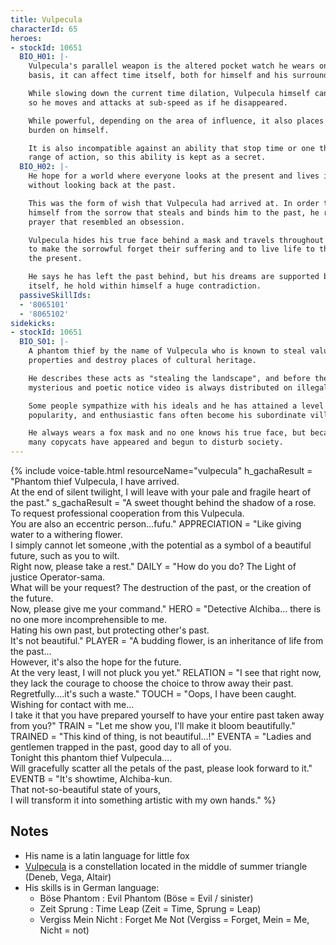 ```yaml
---
title: Vulpecula
characterId: 65
heroes:
- stockId: 10651
  BIO_H01: |-
    Vulpecula's parallel weapon is the altered pocket watch he wears on a daily
    basis, it can affect time itself, both for himself and his surroundings.

    While slowing down the current time dilation, Vulpecula himself can move freely,
    so he moves and attacks at sub-speed as if he disappeared.

    While powerful, depending on the area of influence, it also places a heavy
    burden on himself.

    It is also incompatible against an ability that stop time or one that limit his
    range of action, so this ability is kept as a secret.
  BIO_H02: |-
    He hope for a world where everyone looks at the present and lives in the moment
    without looking back at the past.

    This was the form of wish that Vulpecula had arrived at. In order to free
    himself from the sorrow that steals and binds him to the past, he raised a
    prayer that resembled an obsession.

    Vulpecula hides his true face behind a mask and travels throughout the universe
    to make the sorrowful forget their suffering and to live life to the fullest in
    the present.

    He says he has left the past behind, but his dreams are supported by the past
    itself, he hold within himself a huge contradiction.
  passiveSkillIds:
  - '8065101'
  - '8065102'
sidekicks:
- stockId: 10651
  BIO_S01: |-
    A phantom thief by the name of Vulpecula who is known to steal valuable cultural
    properties and destroy places of cultural heritage.

    He describes these acts as "stealing the landscape", and before the crime, a
    mysterious and poetic notice video is always distributed on illegal sites.

    Some people sympathize with his ideals and he has attained a level of cult
    popularity, and enthusiastic fans often become his subordinate villains.

    He always wears a fox mask and no one knows his true face, but because of that
    many copycats have appeared and begun to disturb society.
---
```


{% include voice-table.html resourceName="vulpecula"
h_gachaResult = "Phantom thief Vulpecula, I have arrived.<br>At the end of silent twilight, I will leave with your pale and fragile heart of the past."
s_gachaResult = "A sweet thought behind the shadow of a rose.<br>To request professional cooperation from this Vulpecula.<br>You are also an eccentric person…fufu."
APPRECIATION = "Like giving water to a withering flower.<br>I simply cannot let someone ,with the potential as a symbol of a beautiful future, such as you to wilt.<br>Right now, please take a rest."
DAILY = "How do you do? The Light of justice Operator-sama.<br>What will be your request? The destruction of the past, or the creation of the future.<br>Now, please give me your command."
HERO = "Detective Alchiba... there is no one more incomprehensible to me.<br>Hating his own past, but protecting other's past.<br>It's not beautiful."
PLAYER = "A budding flower, is an inheritance of life from the past…<br>However, it's also the hope for the future.<br>At the very least, I will not pluck you yet."
RELATION = "I see that right now, they lack the courage to choose the choice to throw away their past.<br>Regretfully….it's such a waste."
TOUCH = "Oops, I have been caught.<br>Wishing for contact with me…<br>I take it that you have prepared yourself to have your entire past taken away from you?"
TRAIN = "Let me show you, I'll make it bloom beautifully."
TRAINED = "This kind of thing, is not beautiful…!"
EVENTA = "Ladies and gentlemen trapped in the past, good day to all of you.<br>Tonight this phantom thief Vulpecula….<br>Will gracefully scatter all the petals of the past, please look forward to it."
EVENTB = "It's showtime, Alchiba-kun.<br>That not-so-beautiful state of yours,<br>I will transform it into something artistic with my own hands."
%}

## Notes

- His name is a latin language for little fox
- [Vulpecula](https://en.wikipedia.org/wiki/Vulpecula) is a constellation located in the middle of summer triangle (Deneb, Vega, Altair)
- His skills is in German language:
  - Böse Phantom : Evil Phantom (Böse = Evil / sinister)
  - Zeit Sprung : Time Leap (Zeit = Time, Sprung = Leap)
  - Vergiss Mein Nicht : Forget Me Not (Vergiss = Forget, Mein = Me, Nicht = not)
